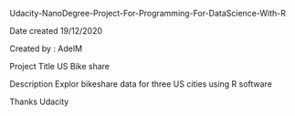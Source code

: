 Udacity-NanoDegree-Project-For-Programming-For-DataScience-With-R

Date created
19/12/2020

Created by : AdelM

Project Title
US Bike share

Description
Explor bikeshare data for three US cities using R software

Thanks Udacity

